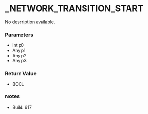 # _NETWORK_TRANSITION_START

No description available.

### Parameters
* int p0
* Any p1
* Any p2
* Any p3

### Return Value
* BOOL

### Notes
* Build: 617

